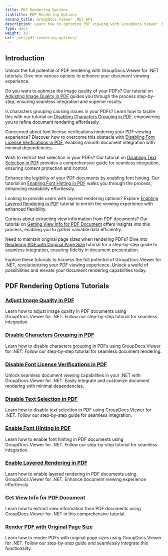 ```yaml
---
title: PDF Rendering Options
linktitle: PDF Rendering Options
second_title: GroupDocs.Viewer .NET API
description: Learn how to optimize PDF viewing with GroupDocs.Viewer .NET tutorials. Explore PDF rendering options such as adjusting image quality and disabling text selection.
type: docs
weight: 38
url: /net/pdf-rendering-options/
---
```


## Introduction

Unlock the full potential of PDF rendering with GroupDocs.Viewer for .NET tutorials. Dive into various options to enhance your document viewing experience.

Do you want to optimize the image quality of your PDFs? Our tutorial on [Adjusting Image Quality in PDF](./adjust-image-quality-pdf/) guides you through the process step-by-step, ensuring seamless integration and superior results.

Is characters grouping causing issues in your PDFs? Learn how to tackle this with our tutorial on [Disabling Characters Grouping in PDF](./disable-characters-grouping-pdf/), empowering you to refine document rendering effortlessly.

Concerned about font license verifications hindering your PDF viewing experience? Discover how to overcome this obstacle with [Disabling Font License Verifications in PDF](./disable-font-license-verifications-pdf/), enabling smooth document integration with minimal dependencies.

Wish to restrict text selection in your PDFs? Our tutorial on [Disabling Text Selection in PDF](./disable-text-selection-pdf/) provides a comprehensive guide for seamless integration, ensuring content protection and control.

Enhance the legibility of your PDF documents by enabling font hinting. Our tutorial on [Enabling Font Hinting in PDF](./enable-font-hinting-pdf/) walks you through the process, enhancing readability effortlessly.

Looking to provide users with layered rendering options? Explore [Enabling Layered Rendering in PDF](./enable-layered-rendering-pdf/) tutorial to enrich the viewing experience with enhanced flexibility.

Curious about extracting view information from PDF documents? Our tutorial on [Getting View Info for PDF Document](./get-view-info-pdf-document/) offers insights into this process, enabling you to gather valuable data efficiently.

Need to maintain original page sizes when rendering PDFs? Dive into [Rendering PDF with Original Page Size](./render-pdf-original-page-size/) tutorial for a step-by-step guide to seamless integration, ensuring fidelity in document presentation.

Explore these tutorials to harness the full potential of GroupDocs.Viewer for .NET, revolutionizing your PDF viewing experience. Unlock a world of possibilities and elevate your document rendering capabilities today.
## PDF Rendering Options Tutorials
### [Adjust Image Quality in PDF](./adjust-image-quality-pdf/)
Learn how to adjust image quality in PDF documents using GroupDocs.Viewer for .NET. Follow our step-by-step tutorial for seamless integration.
### [Disable Characters Grouping in PDF](./disable-characters-grouping-pdf/)
Learn how to disable characters grouping in PDFs using GroupDocs.Viewer for .NET. Follow our step-by-step tutorial for seamless document rendering.
### [Disable Font License Verifications in PDF](./disable-font-license-verifications-pdf/)
Unlock seamless document viewing capabilities in your .NET with GroupDocs.Viewer for .NET. Easily integrate and customize document rendering with minimal dependencies.
### [Disable Text Selection in PDF](./disable-text-selection-pdf/)
Learn how to disable text selection in PDF using GroupDocs.Viewer for .NET. Follow our step-by-step guide for seamless integration.
### [Enable Font Hinting in PDF](./enable-font-hinting-pdf/)
Learn how to enable font hinting in PDF documents using GroupDocs.Viewer for .NET. Follow our step-by-step tutorial for seamless integration.
### [Enable Layered Rendering in PDF](./enable-layered-rendering-pdf/)
Learn how to enable layered rendering in PDF documents using GroupDocs.Viewer for .NET. Enhance document viewing experience effortlessly.
### [Get View Info for PDF Document](./get-view-info-pdf-document/)
Learn how to extract view information from PDF documents using GroupDocs.Viewer for .NET in this comprehensive tutorial.
### [Render PDF with Original Page Size](./render-pdf-original-page-size/)
Learn how to render PDFs with original page sizes using GroupDocs.Viewer for .NET. Follow our step-by-step guide and seamlessly integrate this functionality.